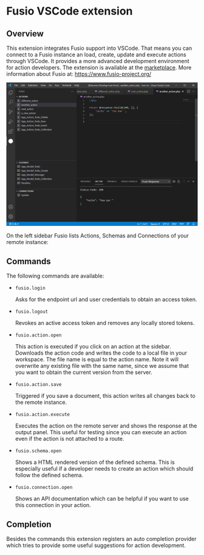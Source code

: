 
# Fusio VSCode extension

## Overview

This extension integrates Fusio support into VSCode. That means you can connect to a Fusio instance an load, create, update
and execute actions through VSCode. It provides a more advanced development environment for action developers. The extension
is available at the [marketplace](https://marketplace.visualstudio.com/items?itemName=Fusio.fusio). More information about
Fusio at: https://www.fusio-project.org/

![Screenshot](./media/screenshot.png)

On the left sidebar Fusio lists Actions, Schemas and Connections of your remote instance:

## Commands

The following commands are available:

* `fusio.login`

  Asks for the endpoint url and user credentials to obtain an access token.
* `fusio.logout`

  Revokes an active access token and removes any locally stored tokens.
* `fusio.action.open`

  This action is executed if you click on an action at the sidebar. Downloads the action code and writes the code to a local file in your workspace. The file name is equal to the action name. Note it will overwrite any existing file with the same name, since we assume that you want to obtain the current version from the server.
* `fusio.action.save`

  Triggered if you save a document, this action writes all changes back to the remote instance.
* `fusio.action.execute`

  Executes the action on the remote server and shows the response at the output panel. This useful for testing since you can execute an action even if the action is not attached to a route.
* `fusio.schema.open`

  Shows a HTML rendered version of the defined schema. This is especially useful if a developer needs to create an action which should follow the defined schema.
* `fusio.connection.open`

  Shows an API documentation which can be helpful if you want to use this connection in your action.

## Completion

Besides the commands this extension registers an auto completion provider which tries to provide some useful suggestions for action development.
